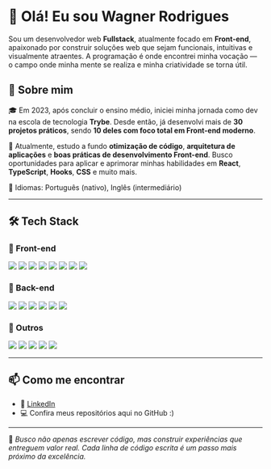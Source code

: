 # 👋 Olá! Eu sou Wagner Rodrigues

Sou um desenvolvedor web **Fullstack**, atualmente focado em **Front-end**, apaixonado por construir soluções web que sejam funcionais, intuitivas e visualmente atraentes. A programação é onde encontrei minha vocação — o campo onde minha mente se realiza e minha criatividade se torna útil.

## 🚀 Sobre mim

🎓 Em 2023, após concluir o ensino médio, iniciei minha jornada como dev na escola de tecnologia **Trybe**. Desde então, já desenvolvi mais de **30 projetos práticos**, sendo **10 deles com foco total em Front-end moderno**.

📌 Atualmente, estudo a fundo **otimização de código**, **arquitetura de aplicações** e **boas práticas de desenvolvimento Front-end**. Busco oportunidades para aplicar e aprimorar minhas habilidades em **React**, **TypeScript**, **Hooks**, **CSS** e muito mais.

💬 Idiomas: Português (nativo), Inglês (intermediário)

---

## 🛠️ Tech Stack

### 🧠 Front-end
<p>
  <img src="https://img.shields.io/badge/HTML5-E34F26?style=for-the-badge&logo=html5&logoColor=white"/>
  <img src="https://img.shields.io/badge/CSS3-1572B6?style=for-the-badge&logo=css3&logoColor=white"/>
  <img src="https://img.shields.io/badge/JavaScript-F7DF1E?style=for-the-badge&logo=javascript&logoColor=black"/>
  <img src="https://img.shields.io/badge/TypeScript-3178C6?style=for-the-badge&logo=typescript&logoColor=white"/>
  <img src="https://img.shields.io/badge/React-20232A?style=for-the-badge&logo=react&logoColor=61DAFB"/>
  <img src="https://img.shields.io/badge/Redux-764ABC?style=for-the-badge&logo=redux&logoColor=white"/>
  <img src="https://img.shields.io/badge/Context_API-5A29E4?style=for-the-badge"/>
  <img src="https://img.shields.io/badge/Figma-F24E1E?style=for-the-badge&logo=figma&logoColor=white"/>
</p>

### 🧱 Back-end
<p>
  <img src="https://img.shields.io/badge/Node.js-339933?style=for-the-badge&logo=node.js&logoColor=white"/>
  <img src="https://img.shields.io/badge/Express.js-000000?style=for-the-badge&logo=express&logoColor=white"/>
  <img src="https://img.shields.io/badge/MySQL-00758F?style=for-the-badge&logo=mysql&logoColor=white"/>
  <img src="https://img.shields.io/badge/Python-3776AB?style=for-the-badge&logo=python&logoColor=white"/>
  <img src="https://img.shields.io/badge/Docker-2496ED?style=for-the-badge&logo=docker&logoColor=white"/>
  <img src="https://img.shields.io/badge/JWT-000000?style=for-the-badge&logo=jsonwebtokens&logoColor=white"/>
</p>

### 🧪 Outros
<p>
  <img src="https://img.shields.io/badge/POO-OOP-informational?style=for-the-badge"/>
  <img src="https://img.shields.io/badge/API REST-005571?style=for-the-badge"/>
  <img src="https://img.shields.io/badge/Testes Automatizados-grey?style=for-the-badge"/>
  <img src="https://img.shields.io/badge/Layered Architecture-darkgreen?style=for-the-badge"/>
  <img src="https://img.shields.io/badge/Metodologias Ágeis-blueviolet?style=for-the-badge"/>
</p>

---

## 📫 Como me encontrar

- 💼 [LinkedIn](https://www.linkedin.com/in/wagner-rodrigues-trybe/)
- 💻 Confira meus repositórios aqui no GitHub :)

---

🎯 *Busco não apenas escrever código, mas construir experiências que entreguem valor real. Cada linha de código escrita é um passo mais próximo da excelência.*

<!---
WagnerRodrigues181/WagnerRodrigues181 is a ✨ special ✨ repository because its `README.md` (this file) appears on your GitHub profile.
You can click the Preview link to take a look at your changes.
--->

